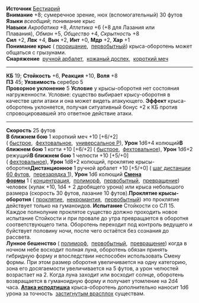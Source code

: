 **Источник** [Бестиарий](https://pf2.ru/sources/bestiary)  
**Внимание** +8; сумеречное зрение, нюх (вспомогательный) 30 футов  
**Языки** _всеобщий_; понимание крыс  
**Навыки** _Акробатика_ +8, _Атлетика_ +6 (+8 для Лазания или Плавания), _Обман_ +5, _Общество_ +4, _Скрытность_ +8  
**Сил** +2, **Лвк** +4, **Вын** +2, **Инт** +0, **Мдр** +2, **Хар** +1  
**Понимание крыс** ( [прорицание](https://pf2.ru/traits/divination),  [первобытный](https://pf2.ru/traits/primal)) крыса-оборотень может общаться с грызунами.  
**Снаряжение**  [ручной арбалет](https://pf2.ru/weapons/hand%20crossbow),  [кожаный доспех](https://pf2.ru/armor/leather%20armor),  [короткий меч](https://pf2.ru/weapons/shortsword)

---

**КБ** 19; **Стойкость** +6, **Реакция** +10, **Воля** +8  
**ПЗ** 45; **Уязвимость** серебро 5  
**Проворное уклонение** 5 **Условие** у крысы-оборотня нет состояния нагруженности. Условие: существо выбирает крысу-оборотня в качестве цели атаки и она может видеть атакующего. **Эффект** крыса-оборотень уклоняется, получая ситуативный бонус +2 к КБ против спровоцировавшей это ответное действие атаки.

---

**Скорость** 25 футов  
**В ближнем бою** 1 короткий меч +10 [+6/+2] ( [быстрое](https://pf2.ru/traits/agile),  [фехтовальное](https://pf2.ru/traits/finesse),  [универсальное Р](https://pf2.ru/traits/versatile)), **Урон** 1d6+4 колющий**В ближнем бою** 1 когти +10 [+6/+2] ( [быстрое](https://pf2.ru/traits/agile),  [фехтовальное](https://pf2.ru/traits/finesse)), **Урон** 1d6+2 режущий**В ближнем бою** 1 челюсти +10 [+5/+0] ( [фехтовальное](https://pf2.ru/traits/finesse)), **Урон** 1d8+2 колющий, проклятие крысы-оборотня**Дистанционное** 1 ручной арбалет +10 [+5/+0] ( [шаг дистанции 60 футов](https://pf2.ru/traits/range),  [перезарядка 1](https://pf2.ru/traits/reload)), **Урон** 1d6 колющий **[Смена формы](https://pf2.ru/monsterabilities/change%20shape)** 1 ( [концентрация](https://pf2.ru/traits/concentrate),  [полиморф](https://pf2.ru/traits/polymorph),  [первобытный](https://pf2.ru/traits/primal),  [превращение](https://pf2.ru/traits/transmutation)) человек (кулак +10, 1d4 + 2 дробящего урона) или крыса небольшого размера (скорость 30 футов, лазание 10 футов).**Проклятие крысы-оборотня** ( [проклятие](https://pf2.ru/traits/curse),  [некромантия](https://pf2.ru/traits/necromancy),  [первобытный](https://pf2.ru/traits/primal)) это проклятие действует только на гуманоидов. **Испытание** Стойкости со СЛ 15. Каждое полнолуние проклятое существо должно проходить новое испытание Стойкости и при провале до утра превращается в оборотня соответствующего типа. Оборотень переходит под контроль ведущего и буйствует половину ночи, после чего остаётся без сознания до рассвета.  
**Лунное бешенство** ( [полиморф](https://pf2.ru/traits/polymorph),  [первобытный](https://pf2.ru/traits/primal),  [превращение](https://pf2.ru/traits/transmutation)) когда в ночном небе восходит полная луна, оборотень обязан принять гибридную форму и впоследствии неспособен использовать Смену формы. При этом размер оборотня увеличивается на одну категорию, зона его досягаемости увеличивается на 5 футов, а урон челюстей возрастает на 2. Когда луна заходит или восходит солнце, оборотень возвращается в гуманоидную форму и получает утомление на 2d4 часа. **[Атака исподтишка](https://pf2.ru/monsterabilities/sneak%20attack)** крыса-оборотень дополнительно наносит 1d6 урона за точность  [застигнутым врасплох](https://pf2.ru/conditions/flat-footed) существам.